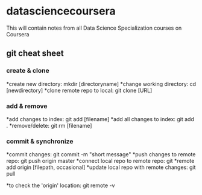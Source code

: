 datasciencecoursera
===================
This will contain notes from all Data Science Specialization courses on Coursera

## git cheat sheet


### create & clone
*create new directory: mkdir [directoryname]
*change working directory: cd [newdirectory]
*clone remote repo to local: git clone [URL]

### add & remove
*add changes to index: git add [filename]
*add all changes to index: git add .
*remove/delete: git rm [filename]

### commit & synchronize
*commit changes: git commit -m "short message"
*push changes to remote repo: git push origin master
*connect local repo to remote repo: git *remote add origin [filepath, occasional]
*update local repo with remote changes: git pull
  
  *to check the 'origin' location: git remote -v

